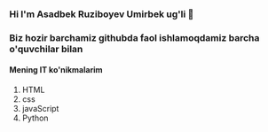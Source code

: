 ### Hi I'm Asadbek Ruziboyev Umirbek ug'li 👋
<h3>Biz hozir barchamiz githubda faol ishlamoqdamiz barcha o'quvchilar bilan</h3>
<h4>
  Mening IT ko'nikmalarim
</h4>
<ol>
  <li>HTML</li>
  <li>css</li>
  <li>javaScript</li>
  <li>Python</li>
</ol>
<!--
**asadbek11211/asadbek11211** is a ✨ _special_ ✨ repository because its `README.md` (this file) appears on your GitHub profile.

Here are some ideas to get you started:

- 🔭 I’m currently working on ...
- 🌱 I’m currently learning ...
- 👯 I’m looking to collaborate on ...
- 🤔 I’m looking for help with ...
- 💬 Ask me about ...
- 📫 How to reach me: ...
- 😄 Pronouns: ...
- ⚡ Fun fact: ...
-->
